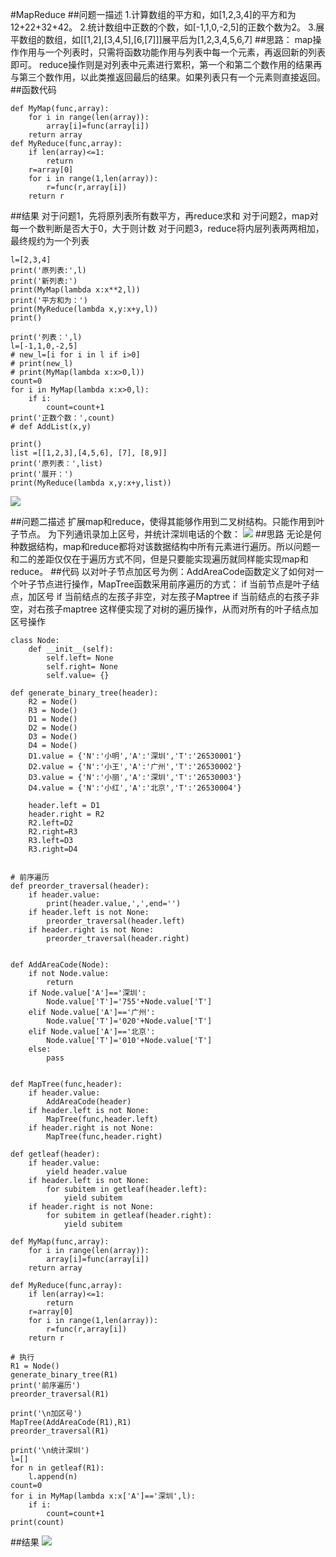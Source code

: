 #MapReduce
##问题一描述
1.计算数组的平方和，如[1,2,3,4]的平方和为12+22+32+42。
2.统计数组中正数的个数，如[-1,1,0,-2,5]的正数个数为2。
3.展平数组的数组，如[[1,2],[3,4,5],[6,[7]]]展平后为[1,2,3,4,5,6,7]
##思路：
map操作作用与一个列表时，只需将函数功能作用与列表中每一个元素，再返回新的列表即可。
reduce操作则是对列表中元素进行累积，第一个和第二个数作用的结果再与第三个数作用，以此类推返回最后的结果。如果列表只有一个元素则直接返回。
##函数代码
```
def MyMap(func,array):
    for i in range(len(array)):
        array[i]=func(array[i]) 
    return array
def MyReduce(func,array):
    if len(array)<=1:
        return
    r=array[0]
    for i in range(1,len(array)):
        r=func(r,array[i])
    return r
```
##结果
对于问题1，先将原列表所有数平方，再reduce求和
对于问题2，map对每一个数判断是否大于0，大于则计数
对于问题3，reduce将内层列表两两相加，最终规约为一个列表
```
l=[2,3,4]
print('原列表:',l)
print('新列表:')
print(MyMap(lambda x:x**2,l))
print('平方和为：')
print(MyReduce(lambda x,y:x+y,l))
print()

print('列表：',l)
l=[-1,1,0,-2,5] 
# new_l=[i for i in l if i>0]
# print(new_l)
# print(MyMap(lambda x:x>0,l))
count=0
for i in MyMap(lambda x:x>0,l):
    if i:
        count=count+1
print('正数个数：',count)
# def AddList(x,y)

print()
list =[[1,2,3],[4,5,6], [7], [8,9]]
print('原列表：',list)
print('展开：')
print(MyReduce(lambda x,y:x+y,list))

```
![](imgs/20190414-230839.png)

##问题二描述
扩展map和reduce，使得其能够作用到二叉树结构。只能作用到叶子节点。
为下列通讯录加上区号，并统计深圳电话的个数：
![](imgs/20190414-214241.png)
##思路
无论是何种数据结构，map和reduce都将对该数据结构中所有元素进行遍历。所以问题一和二的差距仅仅在于遍历方式不同，但是只要能实现遍历就同样能实现map和reduce。
##代码
以对叶子节点加区号为例：AddAreaCode函数定义了如何对一个叶子节点进行操作，MapTree函数采用前序遍历的方式：
if 当前节点是叶子结点，加区号
if 当前结点的左孩子非空，对左孩子Maptree
if 当前结点的右孩子非空，对右孩子maptree
这样便实现了对树的遍历操作，从而对所有的叶子结点加区号操作
```
class Node:
    def __init__(self):
        self.left= None
        self.right= None
        self.value= {}

def generate_binary_tree(header):
    R2 = Node()
    R3 = Node()
    D1 = Node()
    D2 = Node()
    D3 = Node()
    D4 = Node()
    D1.value = {'N':'小明','A':'深圳','T':'26530001'}
    D2.value = {'N':'小王','A':'广州','T':'26530002'}
    D3.value = {'N':'小丽','A':'深圳','T':'26530003'}
    D4.value = {'N':'小红','A':'北京','T':'26530004'}

    header.left = D1
    header.right = R2
    R2.left=D2
    R2.right=R3
    R3.left=D3
    R3.right=D4
    

# 前序遍历
def preorder_traversal(header):
    if header.value:
        print(header.value,',',end='')
    if header.left is not None:
        preorder_traversal(header.left)
    if header.right is not None:
        preorder_traversal(header.right)
        
        
def AddAreaCode(Node):
    if not Node.value:
        return
    if Node.value['A']=='深圳':
        Node.value['T']='755'+Node.value['T']
    elif Node.value['A']=='广州':
        Node.value['T']='020'+Node.value['T']
    elif Node.value['A']=='北京':
        Node.value['T']='010'+Node.value['T']
    else:
        pass

        
def MapTree(func,header):
    if header.value:
        AddAreaCode(header)
    if header.left is not None:
        MapTree(func,header.left)
    if header.right is not None:
        MapTree(func,header.right)
        
def getleaf(header):
    if header.value:
        yield header.value
    if header.left is not None:
        for subitem in getleaf(header.left):
            yield subitem
    if header.right is not None:
        for subitem in getleaf(header.right):
            yield subitem

def MyMap(func,array):
    for i in range(len(array)):
        array[i]=func(array[i]) 
    return array 

def MyReduce(func,array):
    if len(array)<=1:
        return
    r=array[0]
    for i in range(1,len(array)):
        r=func(r,array[i])
    return r

# 执行
R1 = Node()
generate_binary_tree(R1)
print('前序遍历')
preorder_traversal(R1)

print('\n加区号')
MapTree(AddAreaCode(R1),R1)
preorder_traversal(R1)

print('\n统计深圳')
l=[]
for n in getleaf(R1):
    l.append(n)
count=0
for i in MyMap(lambda x:x['A']=='深圳',l):
    if i:
        count=count+1
print(count)
```
##结果
![](imgs/20190414-215448.png)